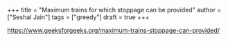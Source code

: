 +++
title = "Maximum trains for which stoppage can be provided"
author = ["Seshal Jain"]
tags = ["greedy"]
draft = true
+++

<https://www.geeksforgeeks.org/maximum-trains-stoppage-can-provided/>
